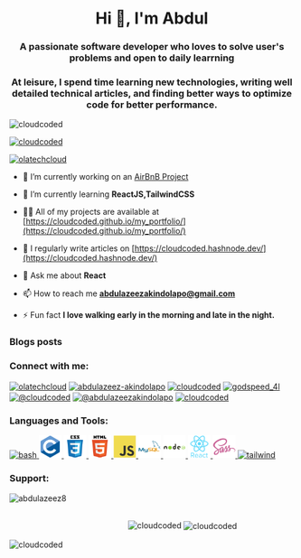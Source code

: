 <h1 align="center">Hi 👋, I'm Abdul</h1>
<h3 align="center">A passionate software developer who loves to solve user's problems and open to daily learrning</h3>
<h3 align="center">At leisure, I spend time learning new technologies, writing well detailed technical articles, and finding better ways to optimize code for better performance.</h3>

<p align="left"> <img src="https://komarev.com/ghpvc/?username=cloudcoded&label=Profile%20views&color=0e75b6&style=flat" alt="cloudcoded" /> </p>

<p align="left"> <a href="https://github.com/ryo-ma/github-profile-trophy"><img src="https://github-profile-trophy.vercel.app/?username=cloudcoded" alt="cloudcoded" /></a> </p>

<p align="left"> <a href="https://twitter.com/olatechcloud" target="blank"><img src="https://img.shields.io/twitter/follow/olatechcloud?logo=twitter&style=for-the-badge" alt="olatechcloud" /></a> </p>

- 🔭 I’m currently working on an [AirBnB Project](https://github.com/CloudCoded/AirBnB_Clone)

- 🌱 I’m currently learning **ReactJS,TailwindCSS**

- 👨‍💻 All of my projects are available at [https://cloudcoded.github.io/my_portfolio/](https://cloudcoded.github.io/my_portfolio/)

- 📝 I regularly write articles on [https://cloudcoded.hashnode.dev/](https://cloudcoded.hashnode.dev/)

- 💬 Ask me about **React**

- 📫 How to reach me **abdulazeezakindolapo@gmail.com**

- ⚡ Fun fact **I love walking early in the morning and late in the night.**

### Blogs posts
<!-- BLOG-POST-LIST:START -->
<!-- BLOG-POST-LIST:END -->

<h3 align="left">Connect with me:</h3>
<p align="left">
<a href="https://twitter.com/olatechcloud" target="blank"><img align="center" src="https://raw.githubusercontent.com/rahuldkjain/github-profile-readme-generator/master/src/images/icons/Social/twitter.svg" alt="olatechcloud" height="30" width="40" /></a>
<a href="https://linkedin.com/in/abdulazeez-akindolapo" target="blank"><img align="center" src="https://raw.githubusercontent.com/rahuldkjain/github-profile-readme-generator/master/src/images/icons/Social/linked-in-alt.svg" alt="abdulazeez-akindolapo" height="30" width="40" /></a>
<a href="https://stackoverflow.com/users/cloudcoded" target="blank"><img align="center" src="https://raw.githubusercontent.com/rahuldkjain/github-profile-readme-generator/master/src/images/icons/Social/stack-overflow.svg" alt="cloudcoded" height="30" width="40" /></a>
<a href="https://instagram.com/godspeed_4l" target="blank"><img align="center" src="https://raw.githubusercontent.com/rahuldkjain/github-profile-readme-generator/master/src/images/icons/Social/instagram.svg" alt="godspeed_4l" height="30" width="40" /></a>
<a href="https://hashnode.com/@cloudcoded" target="blank"><img align="center" src="https://raw.githubusercontent.com/rahuldkjain/github-profile-readme-generator/master/src/images/icons/Social/hashnode.svg" alt="@cloudcoded" height="30" width="40" /></a>
<a href="https://medium.com/@abdulazeezakindolapo" target="blank"><img align="center" src="https://raw.githubusercontent.com/rahuldkjain/github-profile-readme-generator/master/src/images/icons/Social/medium.svg" alt="@abdulazeezakindolapo" height="30" width="40" /></a>
<a href="https://www.leetcode.com/cloudcoded" target="blank"><img align="center" src="https://raw.githubusercontent.com/rahuldkjain/github-profile-readme-generator/master/src/images/icons/Social/leet-code.svg" alt="cloudcoded" height="30" width="40" /></a>
</p>

<h3 align="left">Languages and Tools:</h3>
<p align="left"> <a href="https://www.gnu.org/software/bash/" target="_blank" rel="noreferrer"> <img src="https://www.vectorlogo.zone/logos/gnu_bash/gnu_bash-icon.svg" alt="bash" width="40" height="40"/> </a> <a href="https://www.cprogramming.com/" target="_blank" rel="noreferrer"> <img src="https://raw.githubusercontent.com/devicons/devicon/master/icons/c/c-original.svg" alt="c" width="40" height="40"/> </a> <a href="https://www.w3schools.com/css/" target="_blank" rel="noreferrer"> <img src="https://raw.githubusercontent.com/devicons/devicon/master/icons/css3/css3-original-wordmark.svg" alt="css3" width="40" height="40"/> </a> <a href="https://www.w3.org/html/" target="_blank" rel="noreferrer"> <img src="https://raw.githubusercontent.com/devicons/devicon/master/icons/html5/html5-original-wordmark.svg" alt="html5" width="40" height="40"/> </a> <a href="https://developer.mozilla.org/en-US/docs/Web/JavaScript" target="_blank" rel="noreferrer"> <img src="https://raw.githubusercontent.com/devicons/devicon/master/icons/javascript/javascript-original.svg" alt="javascript" width="40" height="40"/> </a> <a href="https://www.mysql.com/" target="_blank" rel="noreferrer"> <img src="https://raw.githubusercontent.com/devicons/devicon/master/icons/mysql/mysql-original-wordmark.svg" alt="mysql" width="40" height="40"/> </a> <a href="https://nodejs.org" target="_blank" rel="noreferrer"> <img src="https://raw.githubusercontent.com/devicons/devicon/master/icons/nodejs/nodejs-original-wordmark.svg" alt="nodejs" width="40" height="40"/> </a> <a href="https://reactjs.org/" target="_blank" rel="noreferrer"> <img src="https://raw.githubusercontent.com/devicons/devicon/master/icons/react/react-original-wordmark.svg" alt="react" width="40" height="40"/> </a> <a href="https://sass-lang.com" target="_blank" rel="noreferrer"> <img src="https://raw.githubusercontent.com/devicons/devicon/master/icons/sass/sass-original.svg" alt="sass" width="40" height="40"/> </a> <a href="https://tailwindcss.com/" target="_blank" rel="noreferrer"> <img src="https://www.vectorlogo.zone/logos/tailwindcss/tailwindcss-icon.svg" alt="tailwind" width="40" height="40"/> </a> </p>

<h3 align="left">Support:</h3>
<p><a href="https://www.buymeacoffee.com/abdulazeez8"> <img align="left" src="https://cdn.buymeacoffee.com/buttons/v2/default-yellow.png" height="50" width="210" alt="abdulazeez8" /></a></p><br><br>

<p><img align="left" src="https://github-readme-stats.vercel.app/api/top-langs?username=cloudcoded&show_icons=true&locale=en&layout=compact" alt="cloudcoded" /></p>

<p>&nbsp;<img align="center" src="https://github-readme-stats.vercel.app/api?username=cloudcoded&show_icons=true&locale=en" alt="cloudcoded" /></p>

<p><img align="center" src="https://github-readme-streak-stats.herokuapp.com/?user=cloudcoded&" alt="cloudcoded" /></p>
